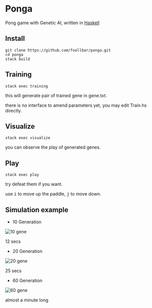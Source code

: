 # Ponga

Pong game with Genetic AI, written in [Haskell](https://www.haskell.org/)

## Install

```
git clone https://github.com/foollbar/ponga.git
cd ponga
stack build
```

## Training

```
stack exec training
```

this will generate pair of trained gene in gene.txt.

there is no interface to amend parameters yet, you may edit Train.hs directly.

## Visualize

```
stack exec visualize
```

you can observe the play of generated genes.

## Play

```
stack exec play
```

try defeat them if you want.

use <kbd>i</kbd> to move up the paddle, <kbd>j</kbd> to move down.

## Simulation example

* 10 Generation

![10 gene](https://cloud.githubusercontent.com/assets/1481772/14900008/8e17da34-0dc9-11e6-808e-5d5ae1c430a4.gif)

12 secs

* 20 Generation

![20 gene](https://cloud.githubusercontent.com/assets/1481772/14900007/8e16f07e-0dc9-11e6-9d37-06cfc4a688d5.gif)

25 secs

* 60 Generation

![60 gene](https://cloud.githubusercontent.com/assets/1481772/14900006/8e16eb24-0dc9-11e6-86f8-0a17a1cf14f4.gif)

almost a minute long
